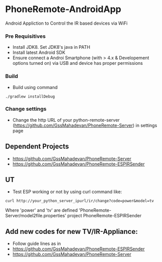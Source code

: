 # PhoneRemote-AndroidApp
Android Appliction to Control the IR based devices via WiFi

### Pre Requisitives
 * Install JDK8. Set JDK8's java in PATH
 * Install latest Android SDK
 * Ensure connect a Androi Smartphone (with > 4.x & Developement options turned on) via USB and device has proper permissions
 
 
 
### Build
 * Build using command
 
 ```
 ./gradlew installDebug
 ```
 
### Change settings
 * Change the http URL of your python-remote-server (https://github.com/GssMahadevan/PhoneRemote-Server) in settings page
 
## Dependent Projects
 * https://github.com/GssMahadevan/PhoneRemote-Server
 * https://github.com/GssMahadevan/PhoneRemote-ESPIRSender
 

## UT
 * Test ESP working or not by using curl command like:
 
 ```
curl http://your_python_server_ipurl/ir/change?code=power&model=tv
```

Where 'power' and 'tv' are defined 'PhoneRemote-Server/model2file.properties' project PhoneRemote-ESPIRSender


## Add new codes for new TV/IR-Appliance:
 * Follow guide lines as in 
  * https://github.com/GssMahadevan/PhoneRemote-ESPIRSender
  * https://github.com/GssMahadevan/PhoneRemote-Server

